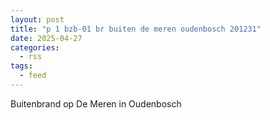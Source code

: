```yaml
---
layout: post
title: "p 1 bzb-01 br buiten de meren oudenbosch 201231"
date: 2025-04-27
categories: 
  - rss
tags: 
  - feed
---
```


Buitenbrand op De Meren in Oudenbosch
